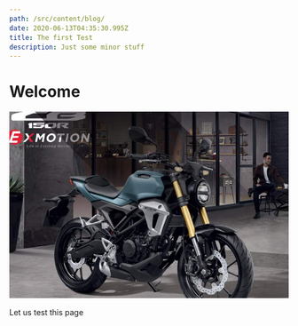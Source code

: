 ```yaml
---
path: /src/content/blog/
date: 2020-06-13T04:35:30.995Z
title: The first Test
description: Just some minor stuff
---
```

# Welcome

![Bike pic](../assets/cb2.jpg "CB150R from Thailand")

Let us test this page